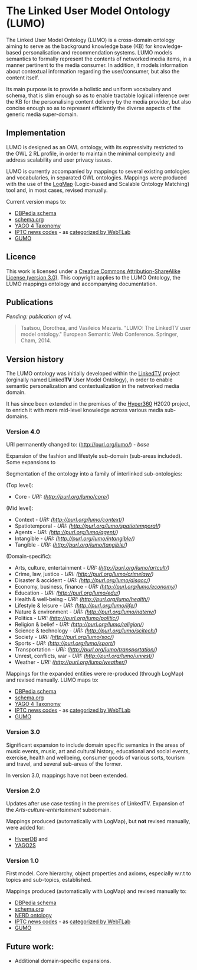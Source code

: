 # The Linked User Model Ontology (LUMO)
The Linked User Model Ontology (LUMO) is a cross-domain ontology aiming to serve as the background knowledge base (KB) for knowledge-based personalisation and recommendation systems. LUMO models semantics to formally represent the contents of networked media items, in a manner pertinent to the media consumer. In addition, it models information about contextual information regarding the user/consumer, but also the content itself. 

Its main purpose is to provide a holistic and uniform vocabulary and schema, that is slim enough so as to enable tractable logical inference over the KB for the personalising content delivery by the media provider, but also concise enough so as to represent efficiently the diverse aspects of the generic media super-domain.

## Implementation
LUMO is designed as an OWL ontology, with its expressivity restricted to the OWL 2 RL profile, in order to maintain the minimal complexity and address scalability and user privacy issues. 

LUMO is currently accompanied by mappings to several existing ontologies and vocabularies, in separated OWL ontologies. Mappings were produced with the use of the [LogMap]( http://code.google.com/p/logmap-matcher/) (Logic-based and Scalable Ontology Matching) tool and, in most cases, revised manually.

Current version maps to:
- [DBPedia schema](http://wiki.dbpedia.org/Ontology)
- [schema.org](http://schema.org/docs/schemaorg.owl)
- [YAGO 4 Taxonomy](https://yago-knowledge.org/downloads/yago-4)
- [IPTC news codes](http://webtlab.it.uc3m.es/results/NEWS/subjectcodes.owl) - as [categorized by WebTLab](http://webtlab.it.uc3m.es/results/NEWS/ontologies.html)
- [GUMO](http://www.ubisworld.org/ubisworld/documents/gumo/2.0/gumo.owl)

## Licence
This work is licensed under a [Creative Commons Attribution-ShareAlike License (version 3.0)](http://creativecommons.org/licenses/by-sa/3.0/). This copyright applies to the LUMO Ontology, the LUMO mappings ontology and accompanying documentation.

## Publications
*Pending: publication of v4.*

> Tsatsou, Dorothea, and Vasileios Mezaris. "LUMO: The LinkedTV user model ontology." European Semantic Web Conference. Springer, Cham, 2014. 

## Version history
The LUMO ontology was initially developed within the [LinkedTV](http://linkedtv.eu/) project (orginally named Linked**TV** User Model Ontology), in order to enable semantic personalization and contextualization in the networked media domain. 

It has since been extended in the premises of the [Hyper360](http://www.hyper360.eu/) H2020 project, to enrich it with more mid-level knowledge across various media sub-domains.

### Version 4.0
URI permanently changed to: (http://purl.org/lumo/) - *base*

Expansion of the fashion and lifestyle sub-domain (sub-areas included). Some expansions to 

Segmentation of the ontology into a family of interlinked sub-ontologies:

(Top level):
- Core - *URI: (http://purl.org/lumo/core/)*

(Mid level):
- Context - *URI: (http://purl.org/lumo/context/)*
- Spatiotemporal - *URI: (http://purl.org/lumo/spatiotemporal/)*
- Agents - *URI: (http://purl.org/lumo/agent/)*
- Intangible - *URI: (http://purl.org/lumo/intangible/)*
- Tangible - *URI: (http://purl.org/lumo/tangible/)*
  
(Domain-specific):
- Arts, culture, entertainment - *URI: (http://purl.org/lumo/artcult/)*
- Crime, law, justice - *URI: (http://purl.org/lumo/crimelaw/)*
- Disaster & accident - *URI: (http://purl.org/lumo/disacc/)*
- Economy, business, finance - *URI: (http://purl.org/lumo/economy/)*
- Education - *URI: (http://purl.org/lumo/edu/)*
- Health & well-being - *URI: (http://purl.org/lumo/health/)*
- Lifestyle & leisure - *URI: (http://purl.org/lumo/life/)*
- Nature & environment - *URI: (http://purl.org/lumo/natenv/)*
- Politics - *URI: (http://purl.org/lumo/politic/)*
- Religion & belief - *URI: (http://purl.org/lumo/religion/)*
- Science & technology - *URI: (http://purl.org/lumo/scitech/)*
- Society - *URI: (http://purl.org/lumo/soc/)*
- Sports - *URI: (http://purl.org/lumo/sport/)*
- Transportation - *URI: (http://purl.org/lumo/transportation/)*
- Unrest, conflicts, war  - *URI: (http://purl.org/lumo/unrest/)*
- Weather - *URI: (http://purl.org/lumo/weather/)*

Mappings for the expanded entities were re-produced (through LogMap) and revised manually. LUMO maps to:
- [DBPedia schema](http://wiki.dbpedia.org/Ontology)
- [schema.org](http://schema.org/docs/schemaorg.owl)
- [YAGO 4 Taxonomy](https://yago-knowledge.org/downloads/yago-4)
- [IPTC news codes](http://webtlab.it.uc3m.es/results/NEWS/subjectcodes.owl) - as [categorized by WebTLab](http://webtlab.it.uc3m.es/results/NEWS/ontologies.html)
- [GUMO](http://www.ubisworld.org/ubisworld/documents/gumo/2.0/gumo.owl)

### Version 3.0
Significant expansion to include domain specific semanics in the areas of music events, music, art and cultural history, educational and social events, exercise, health and wellbeing, consumer goods of various sorts, tourism and travel, and several sub-areas of the former. 

In version 3.0, mappings have not been extended.

### Version 2.0
Updates after use case testing in the premises of LinkedTV. Expansion of the *Arts-culture-entertainment* subdomain.

Mappings produced (automatically with LogMap), but **not** revised manually, were added for: 
- [HyperDB](https://wordpress.org/plugins/hyperdb/) and 
- [YAGO2S](https://www.mpi-inf.mpg.de/departments/databases-and-information-systems/research/yago-naga/yago/#c10444)

### Version 1.0
First model. Core hierarchy, object properties and axioms, especially w.r.t to topics and sub-topics, established. 

Mappings produced (automatically with LogMap) and revised manually to:
- [DBPedia schema](http://wiki.dbpedia.org/Ontology)
- [schema.org](http://schema.org/docs/schemaorg.owl)
- [NERD ontology](http://nerd.eurecom.fr/ontology/)
- [IPTC news codes](http://webtlab.it.uc3m.es/results/NEWS/subjectcodes.owl) - as [categorized by WebTLab](http://webtlab.it.uc3m.es/results/NEWS/ontologies.html)
- [GUMO](http://www.ubisworld.org/ubisworld/documents/gumo/2.0/gumo.owl)

## Future work:
- Additional domain-specific expansions.
